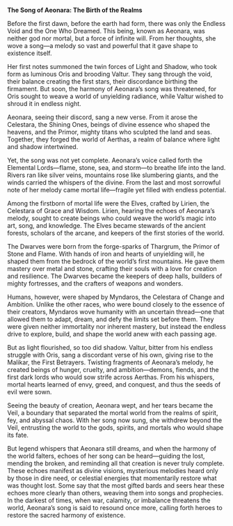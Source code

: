 **The Song of Aeonara: The Birth of the Realms**

Before the first dawn, before the earth had form, there was only the Endless Void and the One Who Dreamed. This being, known as Aeonara, was neither god nor mortal, but a force of infinite will. From her thoughts, she wove a song—a melody so vast and powerful that it gave shape to existence itself.

Her first notes summoned the twin forces of Light and Shadow, who took form as luminous Oris and brooding Valtur. They sang through the void, their balance creating the first stars, their discordance birthing the firmament. But soon, the harmony of Aeonara’s song was threatened, for Oris sought to weave a world of unyielding radiance, while Valtur wished to shroud it in endless night.

Aeonara, seeing their discord, sang a new verse. From it arose the Celestara, the Shining Ones, beings of divine essence who shaped the heavens, and the Primor, mighty titans who sculpted the land and seas. Together, they forged the world of Aerthas, a realm of balance where light and shadow intertwined.

Yet, the song was not yet complete. Aeonara’s voice called forth the Elemental Lords—flame, stone, sea, and storm—to breathe life into the land. Rivers ran like silver veins, mountains rose like slumbering giants, and the winds carried the whispers of the divine. From the last and most sorrowful note of her melody came mortal life—fragile yet filled with endless potential.

Among the firstborn of mortal life were the Elves, crafted by Lirien, the Celestara of Grace and Wisdom. Lirien, hearing the echoes of Aeonara’s melody, sought to create beings who could weave the world’s magic into art, song, and knowledge. The Elves became stewards of the ancient forests, scholars of the arcane, and keepers of the first stories of the world.

The Dwarves were born from the forge-sparks of Thargrum, the Primor of Stone and Flame. With hands of iron and hearts of unyielding will, he shaped them from the bedrock of the world’s first mountains. He gave them mastery over metal and stone, crafting their souls with a love for creation and resilience. The Dwarves became the keepers of deep halls, builders of mighty fortresses, and the crafters of weapons and wonders.

Humans, however, were shaped by Myndaros, the Celestara of Change and Ambition. Unlike the other races, who were bound closely to the essence of their creators, Myndaros wove humanity with an uncertain thread—one that allowed them to adapt, dream, and defy the limits set before them. They were given neither immortality nor inherent mastery, but instead the endless drive to explore, build, and shape the world anew with each passing age.

But as light flourished, so too did shadow. Valtur, bitter from his endless struggle with Oris, sang a discordant verse of his own, giving rise to the Malikar, the First Betrayers. Twisting fragments of Aeonara’s melody, he created beings of hunger, cruelty, and ambition—demons, fiends, and the first dark lords who would sow strife across Aerthas. From his whispers, mortal hearts learned of envy, greed, and conquest, and thus the seeds of evil were sown.

Seeing the beauty of creation, Aeonara wept, and her tears became the Veil, a boundary that separated the mortal world from the realms of spirit, fey, and abyssal chaos. With her song now sung, she withdrew beyond the Veil, entrusting the world to the gods, spirits, and mortals who would shape its fate.

But legend whispers that Aeonara still dreams, and when the harmony of the world falters, echoes of her song can be heard—guiding the lost, mending the broken, and reminding all that creation is never truly complete. These echoes manifest as divine visions, mysterious melodies heard only by those in dire need, or celestial energies that momentarily restore what was thought lost. Some say that the most gifted bards and seers hear these echoes more clearly than others, weaving them into songs and prophecies. In the darkest of times, when war, calamity, or imbalance threatens the world, Aeonara’s song is said to resound once more, calling forth heroes to restore the sacred harmony of existence.